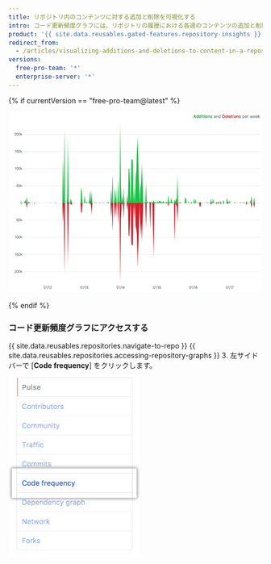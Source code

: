 ```yaml
---
title: リポジトリ内のコンテンツに対する追加と削除を可視化する
intro: コード更新頻度グラフには、リポジトリの履歴における各週のコンテンツの追加と削除が表示されます。
product: '{{ site.data.reusables.gated-features.repository-insights }}'
redirect_from:
  - /articles/visualizing-additions-and-deletions-to-content-in-a-repository
versions:
  free-pro-team: '*'
  enterprise-server: '*'
---
```


{% if currentVersion == "free-pro-team@latest" %}

![コード更新頻度グラフ](/assets/images/help/graphs/repo_code_frequency_graph_dotcom.png)

{% endif %}

### コード更新頻度グラフにアクセスする

{{ site.data.reusables.repositories.navigate-to-repo }}
{{ site.data.reusables.repositories.accessing-repository-graphs }}
3. 左サイドバーで [**Code frequency**] をクリックします。 ![コード更新頻度タブ](/assets/images/help/graphs/code_frequency_tab.png)
